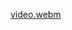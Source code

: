 [video.webm](https://github.com/serkan-y38/Compose-ThemeApp/assets/96957200/76f85b9d-0f9f-4834-8222-9b7b6bd65dc8)
